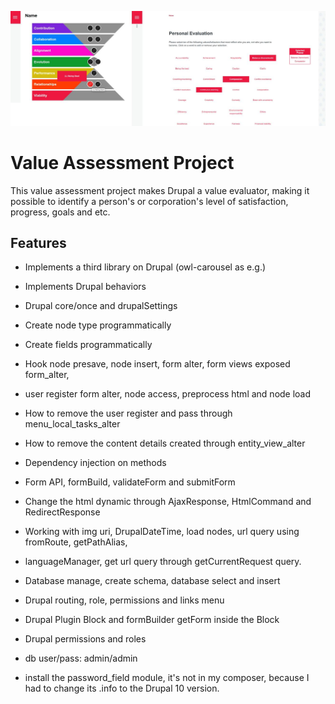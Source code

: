 ![](screenshot/cover.jpg)

# Value Assessment Project

This value assessment project makes Drupal a value evaluator, making it possible to identify a person's or corporation's level of satisfaction, progress, goals and etc.

## Features

- Implements a third library on Drupal (owl-carousel as e.g.)
- Implements Drupal behaviors
- Drupal core/once and drupalSettings
- Create node type programmatically
- Create fields programmatically
- Hook node presave, node insert, form alter, form views exposed form_alter, 
- user register form alter, node access, preprocess html and node load
- How to remove the user register and pass  through menu_local_tasks_alter
- How to remove the content details created through entity_view_alter
- Dependency injection on methods
- Form API, formBuild, validateForm and submitForm
- Change the html dynamic through AjaxResponse, HtmlCommand and RedirectResponse
- Working with img uri, DrupalDateTime, load nodes, url query using fromRoute, getPathAlias, 
- languageManager, get url query through getCurrentRequest query.
- Database manage, create schema, database select and insert
- Drupal routing, role, permissions and links menu
- Drupal Plugin Block and formBuilder getForm inside the Block
- Drupal permissions and roles

- db user/pass: admin/admin
- install the password_field module, it's not in my composer, because I had to change its .info to the Drupal 10 version.